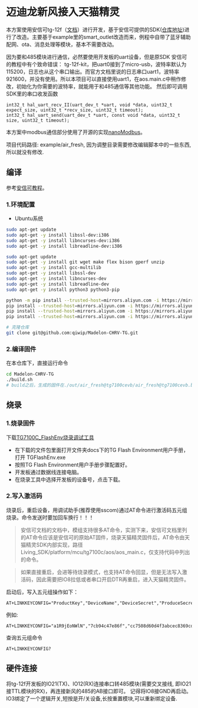 # 迈迪龙新风接入天猫精灵

本方案使用安信可tg-12f（[文档](https://docs.ai-thinker.com/tg)）进行开发，基于安信可提供的SDK([仓库地址](https://github.com/Ai-Thinker-Open/Ai-Thinker-Open-TG7100C_SDK))进行了改造。主要基于example里的smart_outlet改造而来，例程中自带了蓝牙辅助配网、ota、消息处理等模块，基本不需要改动。

因为要和485模块进行通信，必然要使用开发板的uart设备，但是原SDK
安信可的教程中有个致命错误：
tg-12f-kit，把uart0接到了micro-usb，波特率默认为115200，日志也从这个串口输出。而官方文档里说的日志串口uart1，波特率921600，并没有使用。所以本项目可以直接使用uart1，在aos.main.c中稍作修改，初始化为你需要的波特率，就能用于和485通信等其他功能。
然后即可调用SDK里的串口收发函数
```
int32_t hal_uart_recv_II(uart_dev_t *uart, void *data, uint32_t expect_size, uint32_t *recv_size, uint32_t timeout);
int32_t hal_uart_send(uart_dev_t *uart, const void *data, uint32_t size, uint32_t timeout);
```

本方案中modbus通信部分使用了开源的实现[nanoModbus](https://github.com/debevv/nanoMODBUS)。

项目代码路径: example/air_fresh, 因为调整目录需要修改编辑脚本中的一些东西, 所以就没有修改.

## 编译
参考[安信可教程](https://aithinker.blog.csdn.net/article/details/110559410)。
### 1.环境配置
* Ubuntu系统

```bash
sudo apt-get update
sudo apt-get -y install libssl-dev:i386
sudo apt-get -y install libncurses-dev:i386
sudo apt-get -y install libreadline-dev:i386

sudo apt-get update
sudo apt-get -y install git wget make flex bison gperf unzip
sudo apt-get -y install gcc-multilib
sudo apt-get -y install libssl-dev
sudo apt-get -y install libncurses-dev
sudo apt-get -y install libreadline-dev
sudo apt-get -y install python3 python3-pip

python -m pip install --trusted-host=mirrors.aliyun.com -i https://mirrors.aliyun.com/pypi/simple/ --upgrade pip
pip install --trusted-host=mirrors.aliyun.com -i https://mirrors.aliyun.com/pypi/simple/ setuptools
pip install --trusted-host=mirrors.aliyun.com -i https://mirrors.aliyun.com/pypi/simple/ wheel
pip install --trusted-host=mirrors.aliyun.com -i https://mirrors.aliyun.com/pypi/simple/ aos-cube

# 克隆仓库
git clone git@github.com:qiwip/Madelon-CHRV-TG.git
```
### 2.编译固件

在本仓库下，直接运行命令
```bash
cd Madelon-CHRV-TG
./build.sh
# build之后，生成的固件在./out/air_fresh@tg7100cevb/air_fresh@tg7100cevb.bin，自行复制出来
```
## 烧录
### 1.烧录固件
下载[TG7100C_FlashEnv烧录调试工具](https://occ-oss-prod.oss-cn-hangzhou.aliyuncs.com/userFiles/3706713731985244160/resource/3706713731985244160smJBaJkFPK.zip)
* 在下载的文件包里面打开文件夹docs下的TG Flash Environment用户手册，
打开 TGFlashEnv.exe
* 按照TG Flash Environment用户手册步骤配置好。
* 开发板通过数据线连接电脑。
* 在烧录工具中选择开发板的设备号，点击下载。

### 2.写入激活码
烧录后，重启设备，用调试助手(推荐使用sscom)通过AT命令进行激活码五元组烧录。命令发送时要加回车换行！！！

> 安信可文档的文档中，模组支持很多AT命令，实测下来，安信可文档里列的AT命令应该是安信可的原始AT固件，烧录天猫精灵固件后，AT命令由天猫精灵SDK内部实现，路径Living_SDK/platform/mcu/tg7100c/aos/aos_main.c，仅支持代码中列出的命令。

> 如果直接重启，会进等待烧录模式，也支持AT命令回显，但是无法写入激活码，因此需要把IO8拉低或者串口开启DTR再重启，进入天猫精灵固件。

启动后，写入五元组操作如下：

```
AT+LINKKEYCONFIG="ProductKey","DeviceName","DeviceSecret","ProduceSecret","ProductID"
```
例如: 
```
AT+LINKKEYCONFIG="a1R9jEoNWlN","7cb94c47e86f","cc7508d60d4f3abcec8369cdca420aa5","Z630ZNZAho4yEGk1","21937002"
```
查询五元组命令
```
AT+LINKKEYCONFIG?
```
## 硬件连接
将tg-12f开发板的IO21(TX)、IO12(RX)连接串口转485模块(需要交叉接线, 即IO21接TTL模块的RX)，再连接新风的485的AB接口即可。
记得将IO8接GND再启动。
IO3绑定了一个逻辑开关,短按是开/关设备,长按重置模块,可以重新绑定设备.